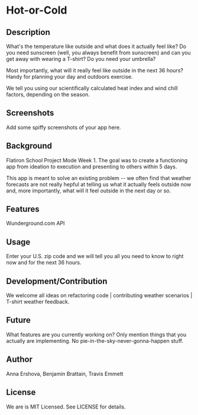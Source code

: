 # Hot-or-Cold

## Description

What's the temperature like outside and what does it actually feel like? Do you need sunscreen (well, you always benefit from sunscreen) and can you get away with wearing a T-shirt? Do you need your umbrella? 

Most importantly, what will it really feel like outside in the next 36 hours? Handy for planning your day and outdoors exercise.

We tell you using our scientifically calculated heat index and wind chill factors, depending on the season. 

## Screenshots

Add some spiffy screenshots of your app here.

## Background

Flatiron School Project Mode Week 1. The goal was to create a functioning app from ideation to execution and presenting to others within 5 days.

This app is meant to solve an existing problem -- we often find that weather forecasts are not really hepful at telling us what it actually feels outside now and, more importantly, what will it feel outside in the next day or so.

## Features

Wunderground.com API 

## Usage

Enter your U.S. zip code and we will tell you all you need to know to right now and for the next 36 hours. 

## Development/Contribution

We welcome all ideas on refactoring code | contributing weather scenarios | T-shirt weather feedback.

## Future

What features are you currently working on? Only mention things that you
actually are implementing. No pie-in-the-sky-never-gonna-happen stuff.

## Author

Anna Ershova, Benjamin Brattain, Travis Emmett

## License

We are is MIT Licensed. See LICENSE for details.
